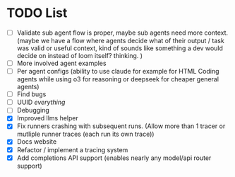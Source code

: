 # TODO List

- [ ] Validate sub agent flow is proper, maybe sub agents need more context. (maybe we have a flow where agents decide what of their output / task was valid or useful context, kind of sounds like something a dev would decide on instead of loom itself? thinking. )
- [ ] More involved agent examples
- [ ] Per agent configs (ability to use claude for example for HTML Coding agents while using o3 for reasoning or deepseek for cheaper general agents) 
- [ ] Find bugs
- [ ] UUID _everything_
- [ ] Debugging
- [X] Improved llms helper
- [X] Fix runners crashing with subsequent runs. (Allow more than 1 tracer or mutliple runner traces (each run its own trace))
- [X] Docs website
- [X] Refactor / implement a tracing system
- [X] Add completions API support (enables nearly any model/api router support)
